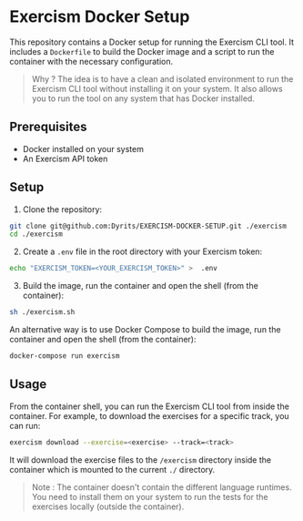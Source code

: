 # Exercism Docker Setup

This repository contains a Docker setup for running the Exercism CLI tool. It includes a `Dockerfile` to build the Docker image and a script to run the container with the necessary configuration.

> Why ? The idea is to have a clean and isolated environment to run the Exercism CLI tool without installing it on your system. It also allows you to run the tool on any system that has Docker installed.

## Prerequisites

- Docker installed on your system
- An Exercism API token

## Setup

1. Clone the repository:
 ```sh
 git clone git@github.com:Dyrits/EXERCISM-DOCKER-SETUP.git ./exercism
 cd ./exercism
 ```

2. Create a `.env` file in the root directory with your Exercism token:
 ```sh
 echo "EXERCISM_TOKEN=<YOUR_EXERCISM_TOKEN>" >  .env
 ```

3. Build the image, run the container and open the shell (from the container):
 ```sh 
 sh ./exercism.sh
 ```

An alternative way is to use Docker Compose to build the image, run the container and open the shell (from the container):
```sh
docker-compose run exercism
```

## Usage

From the container shell, you can run the Exercism CLI tool from inside the container. For example, to download the exercises for a specific track, you can run:
```sh
exercism download --exercise=<exercise> --track=<track>
```

It will download the exercise files to the `/exercism` directory inside the container which is mounted to the current `./` directory.

> Note : The container doesn't contain the different language runtimes. You need to install them on your system to run the tests for the exercises locally (outside the container).